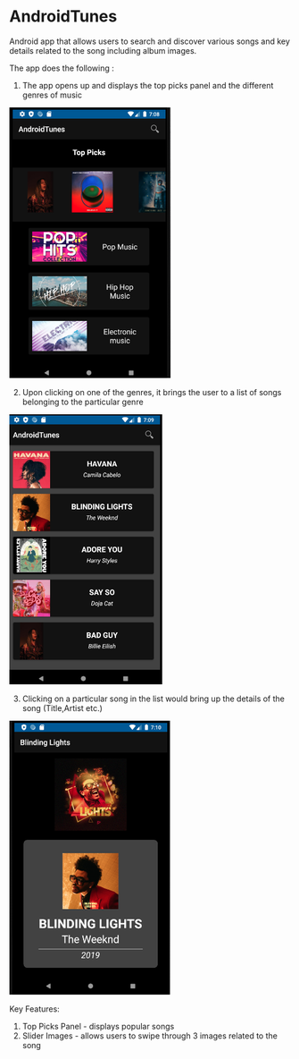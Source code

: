 # AndroidTunes

Android app that allows users to search and discover various songs and key details related to the song including album images. 

The app does the following :

1. The app opens up and displays the top picks panel and the different genres of music 

<img src = "images/MainActivity.png">


2. Upon clicking on one of the genres, it brings the user to a list of songs belonging to the particular genre
<img src = "images/ListActivity.png">


3. Clicking on a particular song in the list would bring up the details of the song (Title,Artist etc.)
<img src = "images/DetailsActivity.png">



Key Features:

1. Top Picks Panel - displays popular songs
2. Slider Images - allows users to swipe through 3 images related to the song 
